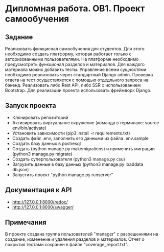 # Дипломная работа. OB1. Проект самообучения

## Задание
Реализовать функционал самообучения для студентов. 
Для этого необходимо создать платформу, которая работает только с авторизованными пользователями. 
На платформе необходимо предусмотреть функционал разделов и материалов. 
Для каждого материала можно добавить тесты. 
Управление всеми сущностями необходимо реализовать через стандартный Django admin. 
Проверка ответа на тест осуществляется с помощью отдедльного запроса на бэкенд. 
Реализовать либо Rest API, либо SSR с использованием Bootstrap. 
Для реализации проекта использовать фреймворк Django.

## Запуск проекта
- Клонировать репозиторий
- Активировать виртуальное окружение (команда в терминале: source env/bin/activate)
- Установить зависимости (pip3 install -r requirements.txt)
- Создать файл .env, заполнить его данными из файла .env.sample
- Создать базу данных в postresql
- Создать (python manage.py makemigrations) и применить миграции (python3 manage.py migrate)
- Создать суперпользователя (python3 manage.py csu)
- Загрузить данные в базу данных (python3 manage.py loaddata db.json)
- Запустить проект "python manage.py runserver"

## Документация к API
- http://127.0.0.1:8000/redoc/
- http://127.0.0.1:8000/swagger/

## Примечания
В проекте создана группа пользователей "manager" с разрешениями на создание, изменение и удаления разделов и материалов.
Отчет о покрытия тестами сохранен в файле "coverage_report.txt".